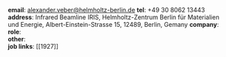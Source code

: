 **email**: alexander.veber@helmholtz-berlin.de
**tel**: +49 30 8062 13443	
**address**: Infrared Beamline IRIS, Helmholtz-Zentrum Berlin für Materialien und Energie, Albert-Einstein-Strasse 15, 12489, Berlin, Gemany
**company**:
**role**:       
**other**:    
**job links**:	[[1927]]